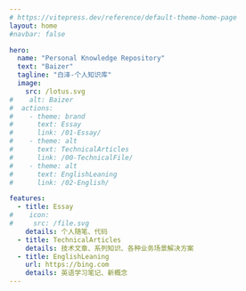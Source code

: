 ```yaml
---
# https://vitepress.dev/reference/default-theme-home-page
layout: home
#navbar: false

hero:
  name: "Personal Knowledge Repository"
  text: "Baizer"
  tagline: "白泽-个人知识库"
  image:
    src: /lotus.svg
#    alt: Baizer
#  actions:
#    - theme: brand
#      text: Essay
#      link: /01-Essay/
#    - theme: alt
#      text: TechnicalArticles
#      link: /00-TechnicalFile/
#    - theme: alt
#      text: EnglishLeaning
#      link: /02-English/

features:
  - title: Essay
#    icon:
#     src: /file.svg
    details: 个人随笔、代码
  - title: TechnicalArticles
    details: 技术文章、系列知识、各种业务场景解决方案
  - title: EnglishLeaning
    url: https://bing.com
    details: 英语学习笔记、新概念
---
```

